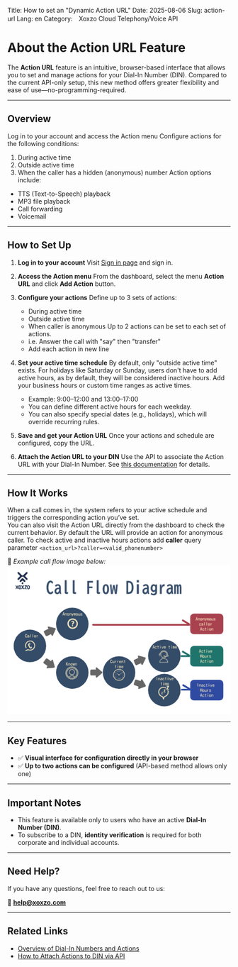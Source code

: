 Title: How to set an "Dynamic Action URL"
Date: 2025-08-06
Slug: action-url
Lang: en
Category:　Xoxzo Cloud Telephony/Voice API

# About the Action URL Feature

The **Action URL** feature is an intuitive, browser-based interface that allows you to set and manage actions for your Dial-In Number (DIN). Compared to the current API-only setup, this new method offers greater flexibility and ease of use—no-programming-required.

---

## Overview

Log in to your account and access the Action menu
Configure actions for the following conditions:
  1. During active time
  2. Outside active time
  3. When the caller has a hidden (anonymous) number
Action options include:
  - TTS (Text-to-Speech) playback
  - MP3 file playback
  - Call forwarding
  - Voicemail

---

## How to Set Up

1. **Log in to your account**
   Visit [Sign in page](https://www.xoxzo.com/en/accounts/login/) and sign in.

2. **Access the Action menu**
   From the dashboard, select the menu **Action URL** and click **Add Action** button.

3. **Configure your actions**
   Define up to 3 sets of actions:
     - During active time
     - Outside active time
     - When caller is anonymous
   Up to 2 actions can be set to each set of actions.
      - i.e. Answer the call with "say" then "transfer"
      - Add each action in new line

4. **Set your active time schedule**
   By default, only "outside active time" exists. For holidays like Saturday or Sunday, users don't have to add active hours, as by default, they will be considered inactive hours. 
   Add your business hours or custom time ranges as active times.
     - Example: 9:00–12:00 and 13:00–17:00
     - You can define different active hours for each weekday.
     - You can also specify special dates (e.g., holidays), which will override recurring rules.

5. **Save and get your Action URL**
   Once your actions and schedule are configured, copy the URL.

6. **Attach the Action URL to your DIN**
   Use the API to associate the Action URL with your Dial-In Number.
   See [this documentation](https://docs.xoxzo.com/en/din#attach-an-action-to-the-dial-in-number-via-api) for details.

---

## How It Works

When a call comes in, the system refers to your active schedule and triggers the corresponding action you’ve set.  
You can also visit the Action URL directly from the dashboard to check the current behavior. By default the URL will provide an action for anonymous caller. To check active and inactive hours actions add **caller** query parameter ```<action_url>?caller=<valid_phonenumber>```

📌 *Example call flow image below:*  
![Call Flow Diagram](/content/images/action-url-flow-en.jpg)

---

## Key Features

- ✅ **Visual interface for configuration directly in your browser**
- ✅ **Up to two actions can be configured** (API-based method allows only one)

---

## Important Notes

- This feature is available only to users who have an active **Dial-In Number (DIN)**.
- To subscribe to a DIN, **identity verification** is required for both corporate and individual accounts.

---

## Need Help?

If you have any questions, feel free to reach out to us:

📧 **help@xoxzo.com**

---

## Related Links

- [Overview of Dial-In Numbers and Actions](https://docs.xoxzo.com/en/din#what-are-actions)
- [How to Attach Actions to DIN via API](https://docs.xoxzo.com/en/din#attach-an-action-to-the-dial-in-number-via-api)
